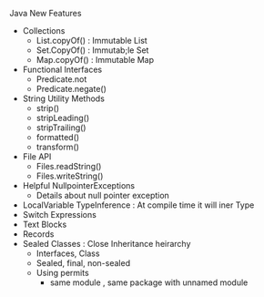Java New Features 
- Collections
   - List.copyOf() : Immutable List 
   - Set.CopyOf() : Immutab;le Set
   - Map.copyOf() : Immutable Map
- Functional Interfaces
   - Predicate.not
   - Predicate.negate() 
- String Utility Methods
   - strip()
   - stripLeading()
   - stripTrailing()
   - formatted()
   - transform()
- File API
   - Files.readString()
   - Files.writeString()
- Helpful NullpointerExceptions
   - Details about null pointer exception
- LocalVariable TypeInference : At compile time it will iner Type
- Switch Expressions
- Text Blocks
- Records
- Sealed Classes : Close Inheritance heirarchy
   - Interfaces, Class
   - Sealed, final, non-sealed
   - Using permits
       - same module , same package with unnamed module
